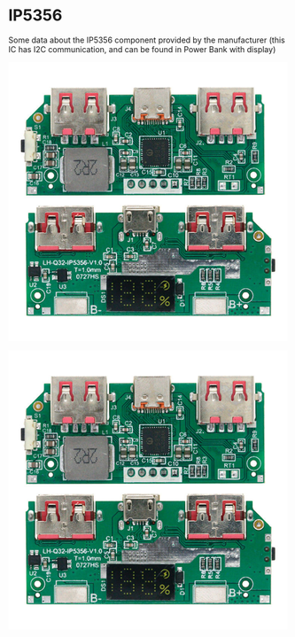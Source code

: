 # IP5356
Some data about the IP5356 component provided by the manufacturer (this IC has I2C communication, and can be found in Power Bank with display)

![img](https://raw.githubusercontent.com/rtek1000/IP5356/refs/heads/main/Doc/IP5356_Power_Bank_board.jpg)

![img](https://raw.githubusercontent.com/rtek1000/IP5356/refs/heads/main/Doc/IP5356_Power_Bank_board.jpg)
